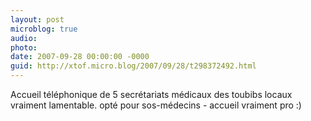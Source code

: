 ```yaml
---
layout: post
microblog: true
audio: 
photo: 
date: 2007-09-28 00:00:00 -0000
guid: http://xtof.micro.blog/2007/09/28/t298372492.html
---
```

Accueil téléphonique de 5 secrétariats médicaux des toubibs locaux vraiment lamentable.  opté pour sos-médecins - accueil vraiment pro :)
